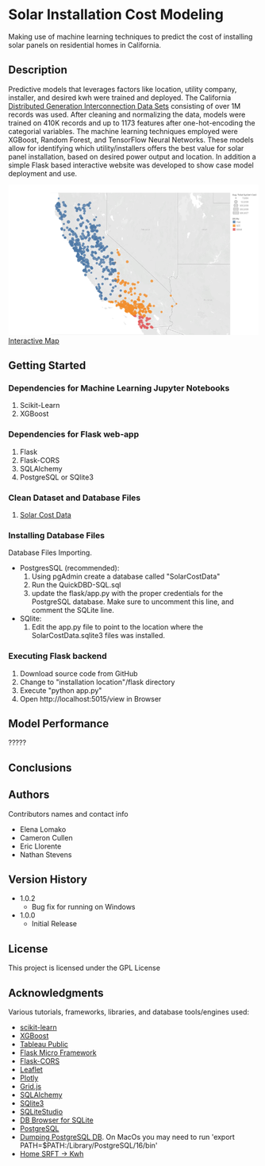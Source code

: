 # Solar Installation Cost Modeling

Making use of machine learning techniques to predict the cost of installing solar panels on residential homes in California.

## Description

Predictive models that leverages factors like location, utility company, installer, and desired kwh were trained and deployed. The California [Distributed Generation  Interconnection Data Sets](https://www.californiadgstats.ca.gov/downloads/) consisting of over 1M records was used. After cleaning and normalizing the data, models were trained on 410K records and up to 1173 features after one-hot-encoding the categorial variables. The machine learning techniques employed were XGBoost, Random Forest, and TensorFlow Neural Networks. These models allow for identifying which utility/installers offers the best value for solar panel installation, based on desired power output and location. In addition a simple Flask based interactive website was developed to show case model deployment and use. 

![Utilities Map](images/map.png)
[Interactive Map](https://public.tableau.com/views/SolarCostMap/Map?:language=en-US&publish=yes&:display_count=n&:origin=viz_share_link)

## Getting Started

### Dependencies for Machine Learning Jupyter Notebooks
1. Scikit-Learn
2. XGBoost

### Dependencies for Flask web-app
1. Flask
2. Flask-CORS
3. SQLAlchemy
4. PostgreSQL or SQlite3


### Clean Dataset and Database Files
1. [Solar Cost Data](https://github.com/ns96/ML_Project/releases/tag/v1.0)

### Installing Database Files 

Database Files Importing.
* PostgresSQL (recommended): 
	1. Using pgAdmin create a database called "SolarCostData"
	2. Run the QuickDBD-SQL.sql
	4. update the flask/app.py with the proper credentials for the PostgreSQL database. Make sure to uncomment this line, and comment the SQLite line.
* SQlite:
	1. Edit the app.py file to point to the location where the SolarCostData.sqlite3 files was installed.

### Executing Flask backend

1. Download source code from GitHub
2. Change to "installation location"/flask directory
3. Execute "python app.py"
4. Open http://localhost:5015/view in Browser 

## Model Performance
?????

## Conclusions

## Authors

Contributors names and contact info

* Elena Lomako
* Cameron Cullen
* Eric Llorente
* Nathan Stevens 

## Version History
* 1.0.2
    * Bug fix for running on Windows
* 1.0.0
    * Initial Release


## License

This project is licensed under the GPL License


## Acknowledgments
Various tutorials, frameworks, libraries, and database tools/engines used:

* [scikit-learn](https://scikit-learn.org/stable/index.html)
* [XGBoost](https://xgboost.ai/)
* [Tableau Public](https://www.tableau.com/products/public)
* [Flask Micro Framework](https://flask.palletsprojects.com/en/3.0.x/)
* [Flask-CORS](https://flask-cors.readthedocs.io/en/latest/) 
* [Leaflet](https://leafletjs.com/)
* [Plotly](https://plotly.com/javascript/)
* [Grid.js](https://gridjs.io/)
* [SQLAlchemy](https://www.sqlalchemy.org/)
* [SQlite3](https://www.sqlite.org/index.html)
* [SQLiteStudio](https://sqlitestudio.pl/)
* [DB Browser for SQLite](https://sqlitebrowser.org/)
* [PostgreSQL](https://www.postgresql.org/)
* [Dumping PostgreSQL DB](https://www.netguru.com/blog/how-to-dump-and-restore-postgresql-database). On MacOs you may need to run 'export PATH=$PATH:/Library/PostgreSQL/16/bin'
* [Home SRFT -> Kwh](https://www.lifestylesolarinc.com/blog/how-many-kwh-does-a-house-use-per-day)

